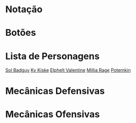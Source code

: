 <!-- TITLE: Guilty Gear Xrd -->
<!-- SUBTITLE: Guilty Gear Xrd é o terceiro título principal da franquia Guilty Gear. Desenvolvido pelo estúdio Arc System Works, o jogo foi bem recebido pelas suas técnicas de animação e renderização em 3D que imitavam aparência de animação 2D de forma nunca vista anteriormente. Guilty Gear Xrd no momento está na versão Rev 2, com uma atualização de balancemaento de jogo prevista para Março de 2018.-->

# Notação


# Botões


# Lista de Personagens
[Sol Badguy](/jogos/guilty-gear-xrd/personagens/sol-badguy) [Ky Kiske](/jogos/guilty-gear-xrd/personagens/ky-kiske) [Elphelt Valentine](/jogos/guilty-gear-xrd/personagens/elphelt-valentine) [Millia Rage](/jogos/guilty-gear-xrd/personagens/millia-rage) [Potemkin](/jogos/guilty-gear-xrd/personagens/potemkin)


# Mecânicas Defensivas


# Mecânicas Ofensivas